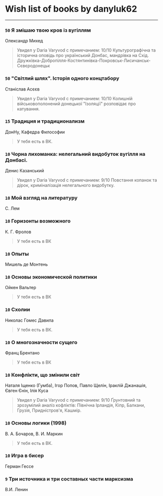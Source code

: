 # Wish list of books by danyluk62
---

### `50` Я змішаю твою кров із вугіллям
Олександр Михед
> Увидел у Daria Varyvod с примечанием: 10/10 Культурографічна та історична оповідь про український Донбас, мандрівка на Схід. Дружківка-Добропілля-Костянтинівка-Покровськ-Лисичанськ-Сєвєродонецьк

### `50` "Світлий шлях". Історія одного концтабору
Станіслав Асєєв
> Увидел у Daria Varyvod с примечанием: 10/10 Колишній військовополонений донецької "Ізоляції" розповідає про катування.

### `15` Традиция и традиционализм
ДонНу, Кафедра Философии
> У тебя есть в ВК.

### `10` Чорна лихоманка: нелегальний видобуток вугілля на Донбасі.
Денис Казанський
> Увидел у Daria Varyvod с примечанием: 9/10 Повстання копанок та дірок, криміналізація нелегального видобутку.

### `10` Мой взгляд на литературу
С. Лем

### `10` Горизонты возможного
К. Г. Фролов
> У тебя есть в ВК

### `10` Опыты
Мишель де Монтень

### `10` Основы экономической политики
Ойкен Вальтер
> У тебя есть в ВК

### `10` Схолии
Николас Гомес Давила
> У тебя есть в ВК.

### `10` О многозначности сущего
Франц Брентано
> У тебя есть в ВК

### `10` Конфлікти, що змінили світ
Наталя Іщенко (Гумба), Ігор Попов, Павло Щелін, Іраклій Джанашія, Євген Єнін, Ілія Куса
> Увидел у Daria Varyvod с примечанием: 9/10 Ґрунтовний та зрозумілий аналіз кофліктів: Північна Ірландія, Кіпр, Балкани, Грузія, Придністров'я, Кашмір.

### `10` Основы логики (1998)
В. А. Бочаров, В. И. Маркин
> У тебя есть в ВК.

### `10` Игра в бисер
Герман Гессе

### `9` Три источника и три составных части марксизма
В.И. Ленин

